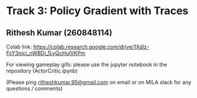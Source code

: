 # Track 3: Policy Gradient with Traces
## Rithesh Kumar (260848114)

Colab link: https://colab.research.google.com/drive/1Xdlz-FcY3nicj_nWBDj_1LyQcHulVKPm

For viewing gameplay gifs: please use the jupyter notebook in the repository (ActorCritic.ipynb)

(Please ping ritheshkumar.95@gmail.com on email or on MILA slack for any questions / comments)

